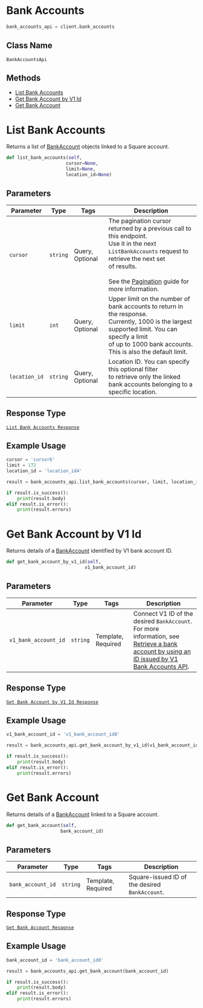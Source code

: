 # Bank Accounts

```python
bank_accounts_api = client.bank_accounts
```

## Class Name

`BankAccountsApi`

## Methods

* [List Bank Accounts](../../doc/api/bank-accounts.md#list-bank-accounts)
* [Get Bank Account by V1 Id](../../doc/api/bank-accounts.md#get-bank-account-by-v1-id)
* [Get Bank Account](../../doc/api/bank-accounts.md#get-bank-account)


# List Bank Accounts

Returns a list of [BankAccount](../../doc/models/bank-account.md) objects linked to a Square account.

```python
def list_bank_accounts(self,
                      cursor=None,
                      limit=None,
                      location_id=None)
```

## Parameters

| Parameter | Type | Tags | Description |
|  --- | --- | --- | --- |
| `cursor` | `string` | Query, Optional | The pagination cursor returned by a previous call to this endpoint.<br>Use it in the next `ListBankAccounts` request to retrieve the next set<br>of results.<br><br>See the [Pagination](../../https://developer.squareup.com/docs/working-with-apis/pagination) guide for more information. |
| `limit` | `int` | Query, Optional | Upper limit on the number of bank accounts to return in the response.<br>Currently, 1000 is the largest supported limit. You can specify a limit<br>of up to 1000 bank accounts. This is also the default limit. |
| `location_id` | `string` | Query, Optional | Location ID. You can specify this optional filter<br>to retrieve only the linked bank accounts belonging to a specific location. |

## Response Type

[`List Bank Accounts Response`](../../doc/models/list-bank-accounts-response.md)

## Example Usage

```python
cursor = 'cursor6'
limit = 172
location_id = 'location_id4'

result = bank_accounts_api.list_bank_accounts(cursor, limit, location_id)

if result.is_success():
    print(result.body)
elif result.is_error():
    print(result.errors)
```


# Get Bank Account by V1 Id

Returns details of a [BankAccount](../../doc/models/bank-account.md) identified by V1 bank account ID.

```python
def get_bank_account_by_v1_id(self,
                             v1_bank_account_id)
```

## Parameters

| Parameter | Type | Tags | Description |
|  --- | --- | --- | --- |
| `v1_bank_account_id` | `string` | Template, Required | Connect V1 ID of the desired `BankAccount`. For more information, see<br>[Retrieve a bank account by using an ID issued by V1 Bank Accounts API](../../https://developer.squareup.com/docs/bank-accounts-api#retrieve-a-bank-account-by-using-an-id-issued-by-v1-bank-accounts-api). |

## Response Type

[`Get Bank Account by V1 Id Response`](../../doc/models/get-bank-account-by-v1-id-response.md)

## Example Usage

```python
v1_bank_account_id = 'v1_bank_account_id8'

result = bank_accounts_api.get_bank_account_by_v1_id(v1_bank_account_id)

if result.is_success():
    print(result.body)
elif result.is_error():
    print(result.errors)
```


# Get Bank Account

Returns details of a [BankAccount](../../doc/models/bank-account.md)
linked to a Square account.

```python
def get_bank_account(self,
                    bank_account_id)
```

## Parameters

| Parameter | Type | Tags | Description |
|  --- | --- | --- | --- |
| `bank_account_id` | `string` | Template, Required | Square-issued ID of the desired `BankAccount`. |

## Response Type

[`Get Bank Account Response`](../../doc/models/get-bank-account-response.md)

## Example Usage

```python
bank_account_id = 'bank_account_id0'

result = bank_accounts_api.get_bank_account(bank_account_id)

if result.is_success():
    print(result.body)
elif result.is_error():
    print(result.errors)
```

